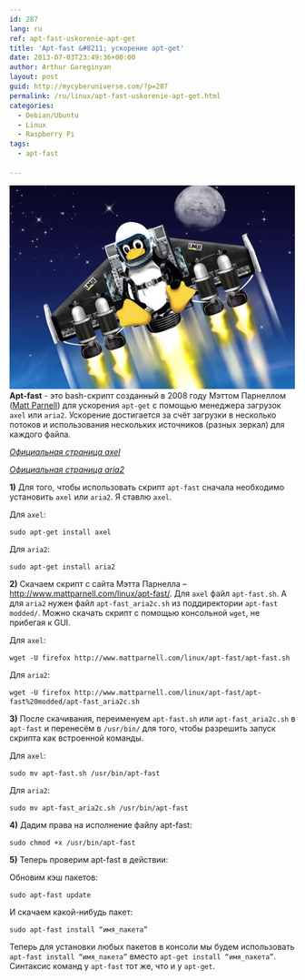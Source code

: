 ```yaml
---
id: 287
lang: ru
ref: apt-fast-uskorenie-apt-get
title: 'Apt-fast &#8211; ускорение apt-get'
date: 2013-07-03T23:49:36+00:00
author: Arthur Gareginyan
layout: post
guid: http://mycyberuniverse.com/?p=287
permalink: /ru/linux/apt-fast-uskorenie-apt-get.html
categories:
  - Debian/Ubuntu
  - Linux
  - Raspberry Pi
tags:
  - apt-fast

---
```


![thumb](/images/fly.jpg)
**Apt-fast** - это bash-скрипт созданный в 2008 году Мэттом Парнеллом (<a href="http://www.mattparnell.com">Matt Parnell</a>) для ускорения `apt-get` с помощью менеджера загрузок `axel` или `aria2`. Ускорение достигается за счёт загрузки в несколько потоков и использования нескольких источников (разных зеркал) для каждого файла. 
 
*[Официальная страница axel](http://axel.alioth.debian.org/)*

*[Официальная страница aria2](http://aria2.sourceforge.net/)*


**1)** Для того, чтобы использовать скрипт `apt-fast` сначала необходимо установить `axel` или `aria2`. Я ставлю `axel`.

Для `axel`:

```
sudo apt-get install axel
```

Для `aria2`:

```
sudo apt-get install aria2
```

**2)** Скачаем скрипт с сайта Мэтта Парнелла – <a href="http://www.mattparnell.com/linux/apt-fast/">http://www.mattparnell.com/linux/apt-fast/</a>. Для `axel` файл `apt-fast.sh`. А для `aria2` нужен файл `apt-fast_aria2c.sh` из поддиректории `apt-fast modded/`. Можно скачать скрипт с помощью консольной `wget`, не прибегая к GUI.

Для `axel`:

```
wget -U firefox http://www.mattparnell.com/linux/apt-fast/apt-fast.sh
```

Для `aria2`:

```
wget -U firefox http://www.mattparnell.com/linux/apt-fast/apt-fast%20modded/apt-fast_aria2c.sh
```

**3)** После скачивания, переименуем `apt-fast.sh` или `apt-fast_aria2c.sh` в `apt-fast` и перенесём в `/usr/bin/` для того, чтобы разрешить запуск скрипта как встроенной команды.

Для `axel`:

```
sudo mv apt-fast.sh /usr/bin/apt-fast
```

Для `aria2`:

```
sudo mv apt-fast_aria2c.sh /usr/bin/apt-fast
```

**4)** Дадим права на исполнение файлу apt-fast:

```
sudo chmod +x /usr/bin/apt-fast
```

**5)** Теперь проверим apt-fast в действии:

Обновим кэш пакетов:

```
sudo apt-fast update
```

И скачаем какой-нибудь пакет:

```
sudo apt-fast install “имя_пакета”
```

Теперь для установки любых пакетов в консоли мы будем использовать `apt-fast install “имя_пакета”` вместо `apt-get install “имя_пакета”`. Синтаксис команд у `apt-fast` тот же, что и у `apt-get`.
